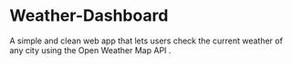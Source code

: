# Weather-Dashboard
A simple and clean web app that lets users check the current weather of any city using the Open Weather Map API .
